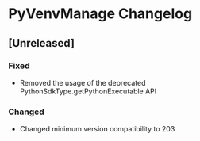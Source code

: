 <!-- Keep a Changelog guide -> https://keepachangelog.com -->

# PyVenvManage Changelog

## [Unreleased]
### Fixed
- Removed the usage of the deprecated PythonSdkType.getPythonExecutable API

### Changed
- Changed minimum version compatibility to 203

<!--
## [version]
### Added
- added items

### Changed
- change items
-->
